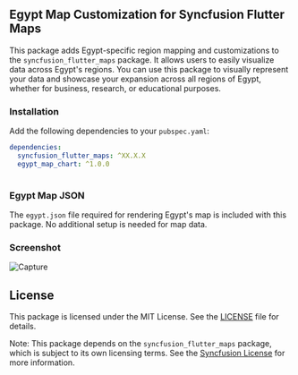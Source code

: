 ## Egypt Map Customization for Syncfusion Flutter Maps

This package adds Egypt-specific region mapping and customizations to the `syncfusion_flutter_maps` package. It allows users to easily visualize data across Egypt's regions.
You can use this package to visually represent your data and showcase your expansion across all regions of Egypt, whether for business, research, or educational purposes.

### Installation
Add the following dependencies to your `pubspec.yaml`:
```yaml
dependencies:
  syncfusion_flutter_maps: ^XX.X.X
  egypt_map_chart: ^1.0.0
  
```
### Egypt Map JSON
The `egypt.json` file required for rendering Egypt's map is included with this package. No additional setup is needed for map data.

### Screenshot

![Capture](https://github.com/user-attachments/assets/8d63828e-5fec-466d-8848-d2e3931348e4)



## License

This package is licensed under the MIT License. See the [LICENSE](./LICENSE) file for details.

Note: This package depends on the `syncfusion_flutter_maps` package, which is subject to its own licensing terms. See the [Syncfusion License](https://www.syncfusion.com/content/downloads/syncfusion_license.pdf) for more information.


